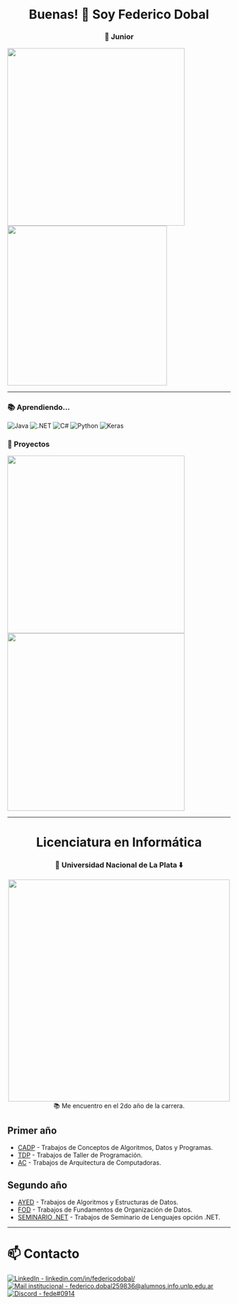 <h1 align=center>Buenas! 👋 Soy Federico Dobal</h1>
<h3 align=center>🥉 Junior</h3>

<div>
    <img width="400" src="https://github-readme-stats.vercel.app/api?username=fdDbl&show_icons=true&theme=dracula">
    <img width="360" src="https://github-readme-stats.vercel.app/api/top-langs/?username=fdDbl&layout=compact&theme=dracula">
</div> 

***

<h3>📚 Aprendiendo...</h3>

![Java](https://img.shields.io/badge/java-%23ED8B00.svg?style=for-the-badge&logo=openjdk&logoColor=white)
![.NET](https://img.shields.io/badge/dotnet-512BD4.svg?style=for-the-badge&logo=dotnet&logoColor=white)
![C#](https://img.shields.io/badge/C%23-512BD4?style=for-the-badge&logo=sharp&logoColor=212121)
![Python](https://img.shields.io/badge/python-3670A0?style=for-the-badge&logo=python&logoColor=ffdd54)
![Keras](https://img.shields.io/badge/Keras-%23D00000.svg?style=for-the-badge&logo=Keras&logoColor=white)

<h3>🌟 Proyectos</h3>
<div>
    <a href="https://github.com/fdDbl/Facultad"><img width="400" src="https://github-readme-stats.vercel.app/api/pin/?username=fdDbl&repo=Facultad&cache_seconds=86401&theme=dracula"></a>
    <a href="https://github.com/fdDbl/logicaCircuitos"><img width="400" src="https://github-readme-stats.vercel.app/api/pin/?username=fdDbl&repo=logicaCircuitos&cache_seconds=86401&theme=dracula"></a>
</div> 

***

<div align=center>
    <h1 align=center>Licenciatura en Informática</h1>
    <h3>🏫 Universidad Nacional de La Plata ⬇️</h3>
    <img width=500 src="https://github.com/fdDbl/fdDbl/blob/main/fiearth.gif">
    <br>📚 Me encuentro en el 2do año de la carrera.
</div>
<h2>Primer año</h2>

- [CADP](https://github.com/fdDbl/Facultad/tree/master/1er%20a%C3%B1o/CADP) - Trabajos de Conceptos de Algoritmos, Datos y Programas.
- [TDP](https://github.com/fdDbl/Facultad/tree/master/1er%20a%C3%B1o/TDP) - Trabajos de Taller de Programación.
- [AC](https://github.com/fdDbl/Facultad/tree/master/1er%20a%C3%B1o/AC) - Trabajos de Arquitectura de Computadoras.

<h2>Segundo año</h2>

- [AYED](https://github.com/fdDbl/Facultad/tree/master/2do%20a%C3%B1o/AYED) - Trabajos de Algoritmos y Estructuras de Datos.
- [FOD](https://github.com/fdDbl/Facultad/tree/master/2do%20a%C3%B1o/FOD) - Trabajos de Fundamentos de Organización de Datos.
- [SEMINARIO .NET](https://github.com/fdDbl/Facultad/tree/master/2do%20a%C3%B1o/Seminario%20.NET) - Trabajos de Seminario de Lenguajes opción .NET.

***

# 📫 Contacto

<a href="https://www.linkedin.com/in/federicodobal/"><img src="https://img.shields.io/badge/LinkedIn-linkedin.com%2Fin%2Ffedericodobal%2F-0e76a8?style=for-the-badge&logo=linkedin&logoColor=FFFFFF" alt="LinkedIn - linkedin.com/in/federicodobal/"></a>
<br>
<a href="mailto:federico.dobal259836@alumnos.info.unlp.edu.ar"><img src="https://img.shields.io/badge/Mail_institucional-federico.dobal259836%40alumnos.info.unlp.edu.ar-d14836?style=for-the-badge&logo=gmail&logoColor=FFFFFF" alt="Mail institucional - federico.dobal259836@alumnos.info.unlp.edu.ar"></a>
<br>
<a href="https://discord.com/users/534757212149776395"><img src="https://img.shields.io/badge/Discord-fede%230914-5865F2?style=for-the-badge&logo=discord&logoColor=FFFFFF" alt="Discord - fede#0914"></a>
